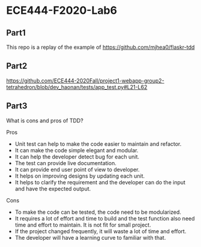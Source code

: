 # ECE444-F2020-Lab6
## Part1
This repo is a replay of the example of https://github.com/mjhea0/flaskr-tdd
## Part2
https://github.com/ECE444-2020Fall/project1-webapp-group2-tetrahedron/blob/dev_haonan/tests/app_test.py#L21-L62

## Part3
What is cons and pros of TDD?

Pros
- Unit test can help to make the code easier to maintain and refactor.
- It can make the code simple elegant and modular.
- It can help the developer detect bug for each unit. 
- The test can provide live documentation.
- It can provide end user point of view to developer.
- It helps on improving designs by updating each unit.
- It helps to clarify the requirement and the developer can do the input and have the expected output.

Cons
- To make the code can be tested, the code need to be modularized.
- It requires a lot of effort and time to build and the test function also need time and effort to maintain. It is not fit for small project.
- If the project changed frequently, it will waste a lot of time and effort.
- The developer will have a learning curve to familiar with that.
